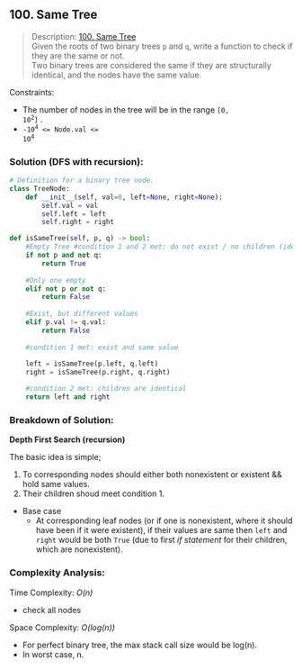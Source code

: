 ## 100. Same Tree

>Description: [100. Same Tree](https://leetcode.com/problems/same-tree/)\
Given the roots of two binary trees `p` and `q`, write a function to check if they are the same or not.\
Two binary trees are considered the same if they are structurally identical, and the nodes have the same value.


Constraints:

- The number of nodes in the tree will be in the range <code>[0, 10<sup>2</sup>]</code> .
- <code>-10<sup>4</sup> <= Node.val <= 10<sup>4</sup></code> 


### Solution (DFS with recursion): 

```python
# Definition for a binary tree node.
class TreeNode:
    def __init__(self, val=0, left=None, right=None):
        self.val = val
        self.left = left
        self.right = right

def isSameTree(self, p, q) -> bool:
    #Empty Tree #condition 1 and 2 met: do not exist / no children (identical children)
    if not p and not q:
        return True
    
    #Only one empty
    elif not p or not q:
        return False
    
    #Exist, but different values
    elif p.val != q.val:
        return False
    
    #condition 1 met: exist and same value
    
    left = isSameTree(p.left, q.left)
    right = isSameTree(p.right, q.right)

    #condition 2 met: children are identical
    return left and right
```
### Breakdown of Solution:

**Depth First Search (recursion)**

The basic idea is simple;

1. To corresponding nodes should either both nonexistent or existent && hold same values.
2. Their children shoud meet condition 1.

- Base case
    - At corresponding leaf nodes (or if one is nonexistent, where it should have been if it were existent), if their values are same then `left` and `right` would be both `True` (due to first *if statement* for their children, which are nonexistent).


### Complexity Analysis:

Time Complexity: *O(n)*

- check all nodes

Space Complexity: *O(log(n))*

- For perfect binary tree, the max stack call size would be log(n).
- In worst case, n.